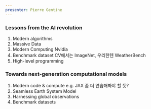 ```yaml
---
presenter: Pierre Gentine
---
```

### Lessons from the AI revolution
1. Modern algorithms 
2. Massive Data
3. Modern Computing
     Nvidia
4. Benchmark dataset
     CV에서는 ImageNet, 우리한텐 WeatherBench
5. High-level programming

### Towards next-generation computational models
1. Modern code & compute
     e.g. JAX 좀 더 연습해봐야 할 듯?
2. Seamless Earth System Model
3. Harnessing global observations
4. Benchmark datasets
